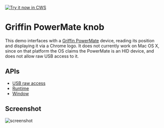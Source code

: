 <a target="_blank" href="https://chrome.google.com/webstore/detail/npiachjbcianljljdlckbnkilpnddnfn">![Try it now in CWS](https://raw.github.com/GoogleChrome/chrome-app-samples/master/tryitnowbutton.png "Click here to install this sample from the Chrome Web Store")</a>


# Griffin PowerMate knob

This demo interfaces with a [Griffin PowerMate](http://en.wikipedia.org/wiki/Griffin_PowerMate) device, reading its position and displaying it via a Chrome logo. It does not currently work on Mac OS X, since on that platform the OS claims the PowerMate is an HID device, and does not allow raw USB access to it.

## APIs

* [USB raw access](http://developer.chrome.com/trunk/apps/app_hardware.html#usb)
* [Runtime](http://developer.chrome.com/trunk/apps/app.runtime.html)
* [Window](http://developer.chrome.com/trunk/apps/app.window.html)
     
## Screenshot
![screenshot](https://raw.github.com/GoogleChrome/chrome-app-samples/master/usb/knob/assets/screenshot_1280_800.png)

